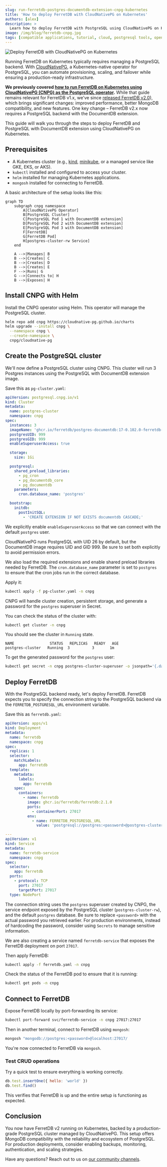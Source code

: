 ```yaml
---
slug: run-ferretdb-postgres-documentdb-extension-cnpg-kubernetes
title: 'How to deploy FerretDB with CloudNativePG on Kubernetes'
authors: [alex]
description: >
  Learn how to deploy FerretDB with PostgreSQL using CloudNativePG on Kubernetes.
image: /img/blog/ferretdb-cnpg.jpg
tags: [compatible applications, tutorial, cloud, postgresql tools, open source]
---
```


![Deploy FerretDB with CloudNativePG on Kubernetes](/img/blog/ferretdb-cnpg.jpg)

Running FerretDB on Kubernetes typically requires managing a PostgreSQL backend.
With [CloudNativePG](https://cloudnative-pg.io/), a Kubernetes-native operator for PostgreSQL, you can automate provisioning, scaling, and failover while ensuring a production-ready infrastructure.

<!--truncate-->

**We previously covered [how to run FerretDB on Kubernetes using CloudNativePG (CNPG) as the PostgreSQL operator](https://blog.ferretdb.io/run-ferretdb-cloudnativepg-kubernetes/).**
While that guide remains relevant for FerretDB v1.x, we've since [released FerretDB v2.0](https://blog.ferretdb.io/ferretdb-v2-ga-open-source-mongodb-alternative-ready-for-production/)), which brings significant changes: improved performance, better MongoDB compatibility, and new features.
One key change – FerretDB v2.x now requires a PostgreSQL backend with the DocumentDB extension.

This guide will walk you through the steps to deploy FerretDB and PostgreSQL with DocumentDB extension using CloudNativePG on Kubernetes.

## Prerequisites

- A Kubernetes cluster (e.g., [kind](https://kind.sigs.k8s.io/), [minikube](https://minikube.sigs.k8s.io/docs/), or a managed service like GKE, EKS, or AKS).
- `kubectl` installed and configured to access your cluster.
- `helm` installed for managing Kubernetes applications.
- `mongosh` installed for connecting to FerretDB.

A basic architecture of the setup looks like this:

```mermaid
graph TD
    subgraph cnpg namespace
        A[CloudNativePG Operator]
        B[PostgreSQL Cluster]
        C[PostgreSQL Pod 1 with DocumentDB extension]
        D[PostgreSQL Pod 2 with DocumentDB extension]
        E[PostgreSQL Pod 3 with DocumentDB extension]
        F[FerretDB]
        G[FerretDB Pod]
        H[postgres-cluster-rw Service]
    end

    A -->|Manages| B
    B -->|Creates| C
    B -->|Creates| D
    B -->|Creates| E
    F -->|Runs| G
    G -->|Connects to| H
    B -->|Exposes| H
```

## Install CNPG with Helm

Install the CNPG operator using Helm.
This operator will manage the PostgreSQL cluster.

```sh
helm repo add cnpg https://cloudnative-pg.github.io/charts
helm upgrade --install cnpg \
  --namespace cnpg \
  --create-namespace \
  cnpg/cloudnative-pg
```

## Create the PostgreSQL cluster

We'll now define a PostgreSQL cluster using CNPG.
This cluster will run 3 Postgres instances using the PostgreSQL with DocumentDB extension image.

Save this as `pg-cluster.yaml`:

```yaml
apiVersion: postgresql.cnpg.io/v1
kind: Cluster
metadata:
  name: postgres-cluster
  namespace: cnpg
spec:
  instances: 3
  imageName: 'ghcr.io/ferretdb/postgres-documentdb:17-0.102.0-ferretdb-2.1.0'
  postgresUID: 999
  postgresGID: 999
  enableSuperuserAccess: true

  storage:
    size: 1Gi

  postgresql:
    shared_preload_libraries:
      - pg_cron
      - pg_documentdb_core
      - pg_documentdb
    parameters:
      cron.database_name: 'postgres'

  bootstrap:
    initdb:
      postInitSQL:
        - 'CREATE EXTENSION IF NOT EXISTS documentdb CASCADE;'
```

We explicitly enable `enableSuperuserAccess` so that we can connect with the default `postgres` user.

CloudNativePG runs PostgreSQL with UID 26 by default, but the DocumentDB image requires UID and GID 999.
Be sure to set both explicitly to avoid permission errors.

We also load the required extensions and enable shared preload libraries needed by FerretDB.
The `cron.database_name` parameter is set to `postgres` to ensure that the cron jobs run in the correct database.

Apply it:

```sh
kubectl apply -f pg-cluster.yaml -n cnpg
```

CNPG will handle cluster creation, persistent storage, and generate a password for the `postgres` superuser in Secret.

You can check the status of the cluster with:

```sh
kubectl get cluster -n cnpg
```

You should see the cluster in `Running` state.

```text
NAME                STATUS   REPLICAS   READY   AGE
postgres-cluster   Running  3          3       1m
```

To get the generated password for the `postgres` user:

```sh
kubectl get secret -n cnpg postgres-cluster-superuser -o jsonpath='{.data.password}' | base64 -d && echo
```

## Deploy FerretDB

With the PostgreSQL backend ready, let's deploy FerretDB.
FerretDB expects you to specify the connection string to the PostgreSQL backend via the `FERRETDB_POSTGRESQL_URL` environment variable.

Save this as `ferretdb.yaml`:

```yaml
apiVersion: apps/v1
kind: Deployment
metadata:
  name: ferretdb
  namespace: cnpg
spec:
  replicas: 1
  selector:
    matchLabels:
      app: ferretdb
  template:
    metadata:
      labels:
        app: ferretdb
    spec:
      containers:
        - name: ferretdb
          image: ghcr.io/ferretdb/ferretdb:2.1.0
          ports:
            - containerPort: 27017
          env:
            - name: FERRETDB_POSTGRESQL_URL
              value: 'postgresql://postgres:<password>@postgres-cluster-rw.cnpg.svc.cluster.local:5432/postgres'

---
apiVersion: v1
kind: Service
metadata:
  name: ferretdb-service
  namespace: cnpg
spec:
  selector:
    app: ferretdb
  ports:
    - protocol: TCP
      port: 27017
      targetPort: 27017
  type: NodePort
```

The connection string uses the `postgres` superuser created by CNPG, the service endpoint exposed by the PostgreSQL cluster (`postgres-cluster-rw`), and the default `postgres` database.
Be sure to replace `<password>` with the actual password you retrieved earlier.
For production environments, instead of hardcoding the password, consider using `Secrets` to manage sensitive information.

We are also creating a service named `ferretdb-service` that exposes the FerretDB deployment on port `27017`.

Then apply FerretDB:

```sh
kubectl apply -f ferretdb.yaml -n cnpg
```

Check the status of the FerretDB pod to ensure that it is running:

```sh
kubectl get pods -n cnpg
```

## Connect to FerretDB

Expose FerretDB locally by port-forwarding its service:

```sh
kubectl port-forward svc/ferretdb-service -n cnpg 27017:27017
```

Then in another terminal, connect to FerretDB using `mongosh`:

```sh
mongosh "mongodb://postgres:<password>@localhost:27017/
```

You're now connected to FerretDB via `mongosh`.

### Test CRUD operations

Try a quick test to ensure everything is working correctly.

```js
db.test.insertOne({ hello: 'world' })
db.test.find()
```

This verifies that FerretDB is up and the entire setup is functioning as expected.

## Conclusion

You now have FerretDB v2 running on Kubernetes, backed by a production-grade PostgreSQL cluster managed by CloudNativePG.
This setup offers MongoDB compatibility with the reliability and ecosystem of PostgreSQL.
For production deployments, consider enabling backups, monitoring, authentication, and scaling strategies.

Have any questions?
Reach out to us on [our community channels](https://docs.ferretdb.io/#community).
